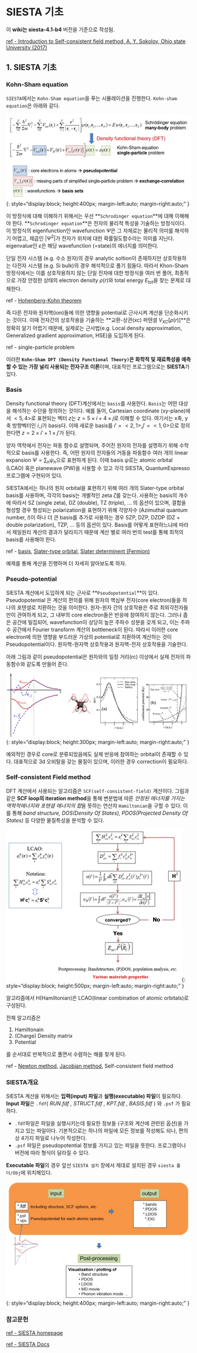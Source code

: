 SIESTA 기초
=========================


이 **wiki는 siesta-4.1-b4** 버전을 기준으로 작성됨.

[ref - Introduction to Self-consistent field method, A. Y. Sokolov, Ohio state University (2017)](https://research.cbc.osu.edu/sokolov.8/wp-content/uploads/2023/05/intro_scf.pdf)

## 1. SIESTA 기초



### Kohn-Sham equation

`SIESTA`에서는 `Kohn-Sham equation`을 푸는 시뮬레이션을 진행한다. `Kohn-sham equation`은 아래와 같다.

![03_001](img/03/03_001.jpg){: style=“display:block; height:400px; margin-left:auto; margin-right:auto;” }

이 방정식에 대해 이해하기 위해서는 우선 **`Schrodinger equation`**에 대해 이해해야 한다. **`Schrodinger equation`**은 전자의 물리적 특성을 기술하는 방정식이다. 이 방정식의 eigenfunction인 wavefunction $\Psi$은 그 자체로는 물리적 의미를 해석하기 어렵고, 제곱인 $|\Psi^2|$가 전자가 위치에 대한 확률밀도함수라는 의미를 지닌다. eigenvalue인  $\varepsilon$은 해당 wavefunction (=state)의 에너지를 의미한다. 

단일 전자 시스템 (e.g. 수소 원자)의 경우 analytic soltion이 존재하지만 상호작용하는 다전자 시스템 (e.g. Si bulk)의 경우 해석적으로 풀기 힘들다. 따라서 Khon-Sham 방정식에서는 이를 상호작용하지 않는 단일 전자에 대한 방정식을 여러 번 풀어, 최종적으로 가장 안정한 상태의 electron density $\rho(r)$와 total energy $E_{tot}$을 찾는 문제로 대체한다. 

ref - [Hohenberg-Kohn theorem](https://www.sciencedirect.com/topics/engineering/hohenberg-kohn-theorem)

즉 다른 전자와 원자핵(ion)들에 의한 영향을 potential로 근사시켜 계산을 단순화시키는 것이다. 이때 전자간의 상호작용을 기술하는 **교환-상관(xc) 퍼텐셜 $V_{XC}[\rho(r)]$**은 정확히 알기 어렵기 때문에, 실제로는 근사법(e.g. Local density approximation, Generalized gradient approximation, HSE)을 도입하게 된다.

ref - single-particle problem

이러한 **`Kohn-Sham DFT (Density Functional Theory)`은 화학적 및 재료특성을 예측할 수 있는 가장 널리 사용되는 전자구조 이론**이며, 대표적인 프로그램으로는 **SIESTA**가 있다.

### Basis

Density functional theory (DFT)계산에서는 `basis`를 사용한다. `Basis`는 어떤 대상을 해석하는 수단을 정의하는 것이다. 예를 들어, Cartesian coordinate (xy-plane)에서 $<5,4>$로 표현되는 벡터  $z$는 $z=5 \times i + 4 \times j$로 이해할 수 있다. 여기서는 x축, y축 방향벡터인 $i, j$가 basis다. 이때 새로운 basis를 $i'=<2,1>, j'=<1,0>$으로 정의한다면 $z=2\times i'+ 1\times j'$가 된다.

양자 역학에서 전자는 파동 함수로 설명되며, 주어진 원자의 전자를 설명하기 위해 수학적으로 basis를 사용한다. 즉, 어떤 원자의 전자들의 거동을 파동함수 여러 개의 linear expansion $\Psi = \sum _{n} \psi_n$으로 표현하게 된다.  이때 basis $\psi$로는 atomic orbital (LCAO) 혹은 planewave (PW)을 사용할 수 있고 각각 SIESTA, QuantumEspresso 프로그램에 구현되어 있다.

SIESTA에서는 하나의 원자 orbital을 표현하기 위해 여러 개의 Slater-type orbital basis를 사용하며, 각각의 basis는 개별적인 zeta $\zeta$를 갖는다. 사용하는 basis의 개수에 따라서 SZ (single zeta), DZ (double), TZ (triple), … 의 옵션이 있으며, 결합을 형성할 경우 형성되는 polarization을 표현하기 위해 각양자수 (Azimuthal quantum number, $l$)이 하나 더 큰 basis를 추가로 사용하는 경우 SZP, DZP, DZDP (DZ + double polarization), TZP, … 등의 옵션이 있다. Basis를 어떻게 표현하느냐에 따라서 제일원리 계산의 결과가 달라지기 때문에 계산 별로 여러 번의 test를 통해 최적의 basis를 사용해야 한다.

ref - [basis](https://en.wikipedia.org/wiki/Basis_(linear_algebra)), [Slater-type orbital](https://en.wikipedia.org/wiki/Slater-type_orbital), [Slater determinent (Fermion)](https://en.wikipedia.org/wiki/Slater_determinant)

예제를 통해 계산을 진행하며 더 자세히 알아보도록 하자.

### Pseudo-potential

SIESTA 계산에서 도입하게 되는 근사로 **`Pseudopotential`**이 있다. Pseudopotential  은 계산의 편의를 위해 원자의 핵심부 전자(core electron)들을 하나의 포텐셜로 치환하는 것을 의미한다. 원자-원자 간의 상호작용은 주로 최외각전자들만이 관여하게 되고, 그 내부의 core electron들은 반응에 참여하지 않는다. 그러나 좁은 공간에 밀집되어, wavefunction이 상당히 높은 주파수 성분을 갖게 되고, 이는 주파수 공간에서 Fourier transform 계산의 bottleneck이 된다. 따라서 이러한 core electron에 의한 영향을 부드러운 가상의 potential로 치환하여 계산하는 것이 Pseudopotential이다.  원자핵-원자핵 상호작용과 원자핵-전자 상호작용을 기술한다.

아래 그림과 같이 pseudopotential은 원자와의 일정 거리(rc) 이상에서 실제 전자의 파동함수와 같도록 만들어 준다.

![03_002](img/03/03_002.jpg){: style=“display:block; height:300px; margin-left:auto; margin-right:auto;” }

예외적인 경우로 core로 분류되었음에도 실제 반응에 참여하는 orbital이 존재할 수 있다. 대표적으로 3d 오비탈을 갖는 물질이 있으며, 이러한 경우 correction이 필요하다.

### Self-consistent Field method

DFT 계산에서 사용되는 알고리즘은 `SCF(self-consistent-field)` 계산이다. 그림과 같은 **SCF loop의 iteration method**을 통해 변분법에 따른 *안정된 에너지를 가지는 역학적에너지와 포텐셜 에너지의 합*을 뜻하는 연산자 `Hamiltonian`을 구할 수 있다. 이를 통해 *band structure, DOS(Density Of States), PDOS(Projected Density Of States)* 등 다양한 물질특성을 분석할 수 있다.

![03_003](img/03/03_003.jpg){: style=“display:block; height:500px; margin-left:auto; margin-right:auto;” }

알고리즘에서 H(Hamiltonian)은 LCAO(linear combination of atomic orbitals)로 구성된다.

전체 알고리즘은 

1. Hamiltonain
2. (Charge) Density matrix
3. Potential

를 순서대로 반복적으로 풀면서 수렴하는 해를 찾게 된다. 

ref - [Newton method](https://en.wikipedia.org/wiki/Newton%27s_method), [Jacobian method](https://en.wikipedia.org/wiki/Jacobi_method), Self-consistent field method

### SIESTA개요

SIESTA 계산을 위해서는 **입력(input) 파일**과 **실행(executable) 파일**이 필요하다.
**Input 파일**은 `.fdf`( *RUN.fdf , STRUCT.fdf , KPT.fdf , BASIS.fdf* ) 와 `.psf` 가 필요하다.

- `.fdf`파일은 파일을 실행시키는데 필요한 정보들 (구조와 계산에 관련된 옵션)을 가지고 있는 파일이다.
기본적으로는 하나의 파일에 모든 정보를 작성해도 되나, 편의상 4가지 파일로 나누어 작성한다.
- `.psf` 파일은 pseudopotential 정보를 가지고 있는 파일을 뜻한다. 프로그램이나 버전에 따라 형식이 달라질 수 있다.

**Executable 파일**의 경우 앞선 `SIESTA 설치` 장에서 제대로 설치된 경우 `siesta 폴더/Obj`에 위치해있다.

![03_004](img/03/03_004.jpg){: style=“display:block; height:400px; margin-left:auto; margin-right:auto;” }


### 참고문헌


[ref - SIESTA homepage](http://www.icmab.es/siesta/)

[ref - SIESTA Docs](https://docs.siesta-project.org/projects/siesta/en/stable/index.html)



